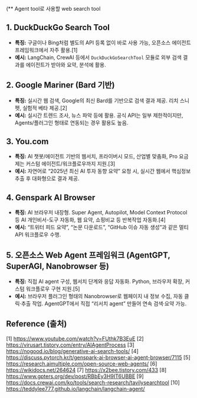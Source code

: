 
(** Agent tool로 사용할 web search tool 

## 1. DuckDuckGo Search Tool
- **특징:** 구글이나 Bing처럼 별도의 API 등록 없이 바로 사용 가능, 오픈소스 에이전트 프레임워크에서 자주 활용.[1]
- **예시:** LangChain, CrewAI 등에서 `DuckDuckGoSearchTool` 모듈로 외부 검색 결과를 에이전트가 받아와 요약, 분석에 활용.

## 2. Google Mariner (Bard 기반)
- **특징:** 실시간 웹 검색, Google의 최신 Bard를 기반으로 검색 결과 제공. 리치 스니펫, 실험적 베타 제공.[2]
- **예시:** 실시간 트렌드 조사, 뉴스 파악 등에 활용. 공식 API는 일부 제한적이지만, Agents/플러그인 형태로 연동되는 경우 활용도 높음.

## 3. You.com
- **특징:** AI 챗봇/에이전트 기반의 웹서치, 프라이버시 모드, 산업별 맞춤화, Pro 요금제는 커스텀 에이전트/워크플로우까지 지원.[3]
- **예시:** 자연어로 “2025년 최신 AI 투자 동향 요약” 요청 시, 실시간 웹에서 핵심정보 추출 후 대화형으로 결과 제공.

## 4. Genspark AI Browser
- **특징:** AI 브라우저 내장형. Super Agent, Autopilot, Model Context Protocol 등 AI 개인비서-도구 자동화, 웹 요약, 쇼핑비교 등 반복작업 자동화.[4]
- **예시:** “트위터 피드 요약”, “논문 다운로드”, “GitHub 이슈 자동 생성”과 같은 멀티 API 워크플로우 수행.

## 5. 오픈소스 Web Agent 프레임워크 (AgentGPT, SuperAGI, Nanobrowser 등)
- **특징:** 직접 AI agent 구성, 웹서치 단계와 응답 자동화. Python, 브라우저 확장, 커스텀 워크플로우 구현 지원.[5]
- **예시:** 브라우저 플러그인 형태의 Nanobrowser로 웹페이지 내 정보 수집, 자동 클릭·추출 작업. AgentGPT에서 직접 “리서치 agent” 만들어 연속 검색·요약 가능.


## Reference (출처) 

[1] https://www.youtube.com/watch?v=FUthk7B3EuE
[2] https://virusart.tistory.com/entry/AIAgentProcess
[3] https://nogood.io/blog/generative-ai-search-tools/
[4] https://discuss.pytorch.kr/t/genspark-ai-browser-ai-agent-browser/7115
[5] https://research.aimultiple.com/open-source-web-agents/
[6] https://wikidocs.net/264624
[7] https://x2bee.tistory.com/433
[8] https://www.gpters.org/dev/post/RBbEy3H9IT6UBBE
[9] https://docs.crewai.com/ko/tools/search-research/tavilysearchtool
[10] https://teddylee777.github.io/langchain/langchain-agent/
